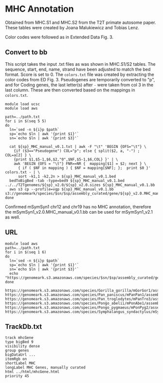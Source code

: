 # MHC Annotation

Obtained from MHC.S1 and MHC.S2 from the T2T primate autosome paper. These tables were created by Joana Malukiewicz and Tobias Lenz.

Color codes were followed as in Extended Data Fig. 3.

## Convert to bb

This script takes the input .txt files as was shown in MHC.S1/S2 tables. The sequence, start, end, name, strand have been adjusted to match the bed format. Score is set to 0. The `colors.txt` file was created by extracting the color codes from ED Fig. 3.
Pseudogenes are temporarily converted to "p", and for Coding genes, the last letter(s) after `-` were taken from col 3 in the last column. These are then converted based on the mappings in `colors.txt`.

```shell
module load ucsc
module load aws

path=../path.txt
for i in $(seq 5 5)
do
  ln=`sed -n ${i}p $path`
  sp=`echo $ln | awk '{print $1}'`
  sn=`echo $ln | awk '{print $3}'`

  cat ${sp}_MHC_manual_v0.1.txt | awk -F "\t" 'BEGIN {OFS="\t"} \
    {if ($3=="Pseudogene") COL="p"; else { split($2, a, "-") ; COL=a[2] } \
    {print $1,$5-1,$6,$2,"0",$NF,$5-1,$6,COL} }' | \
    awk 'BEGIN {OFS = "\t"} FNR==NR {  mapping[$1] = $2; next } \
      { if ( $NF in mapping ) { $NF = mapping[$NF]; };  print $0 }' colors.txt - | \
      sort -k1,1 -k2,2n > ${sp}_MHC_manual_v0.1.bed
  bedToBigBed -tab -type=bed9 ${sp}_MHC_manual_v0.1.bed ../../T2Tgenomes/${sp}_v2.0/${sp}_v2.0.sizes ${sp}_MHC_manual_v0.1.bb
  aws s3 cp --profile=vgp ${sp}_MHC_manual_v0.1.bb s3://genomeark/species/$sn/$sp/assembly_curated/gene/${sp}_v2.0.MHC_manual_v0.1.bb
done
```
Confirmed mSymSyn1 chr12 and chr19 has no MHC annotation, therefore the mSymSyn1_v2.0.MHC_manual_v0.1.bb can be used for mSymSyn1_v2.1 as well.

## URL
```shell
module load aws
path=../path.txt
for i in $(seq 1 6)
do
  ln=`sed -n ${i}p $path`
  sp=`echo $ln | awk '{print $1}'`
  sn=`echo $ln | awk '{print $3}'`
  echo "https://genomeark.s3.amazonaws.com/species/$sn/$sp/assembly_curated/gene/${sp}_v2.0.MHC_manual_v0.1.bb"
done
```

```
https://genomeark.s3.amazonaws.com/species/Gorilla_gorilla/mGorGor1/assembly_curated/gene/mGorGor1_v2.0.MHC_manual_v0.1.bb
https://genomeark.s3.amazonaws.com/species/Pan_paniscus/mPanPan1/assembly_curated/gene/mPanPan1_v2.0.MHC_manual_v0.1.bb
https://genomeark.s3.amazonaws.com/species/Pan_troglodytes/mPanTro3/assembly_curated/gene/mPanTro3_v2.0.MHC_manual_v0.1.bb
https://genomeark.s3.amazonaws.com/species/Pongo_abelii/mPonAbe1/assembly_curated/gene/mPonAbe1_v2.0.MHC_manual_v0.1.bb
https://genomeark.s3.amazonaws.com/species/Pongo_pygmaeus/mPonPyg2/assembly_curated/gene/mPonPyg2_v2.0.MHC_manual_v0.1.bb
https://genomeark.s3.amazonaws.com/species/Symphalangus_syndactylus/mSymSyn1/assembly_curated/gene/mSymSyn1_v2.0.MHC_manual_v0.1.bb
```

## TrackDb.txt
```
track mhcGene
type bigBed 9
visibility dense
group genes
bigDataUrl ...
itemRgb on
shortLabel MHC
longLabel MHC Genes, manually curated
html ../html/mhcGene.html
priority 45
```